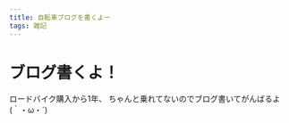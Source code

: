 ```yaml
---
title: 自転車ブログを書くよー
tags: 雑記
---
```


ブログ書くよ！
=========

ロードバイク購入から1年、
ちゃんと乗れてないのでブログ書いてがんばるよ(｀・ω・´)
